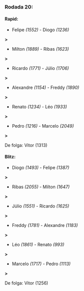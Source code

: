 ### Rodada 20:

#### Rapid:

* Felipe *(1552)*     -     Diogo *(1236)*

 **>** 
* Milton *(1889)*     -     Ribas *(1623)*

 **>** 
* Ricardo *(1771)*     -     Júlio *(1706)*

 **>** 
* Alexandre *(1154)*     -     Freddy *(1890)*

 **>** 
* Renato *(1234)*     -     Léo *(1933)*

 **>** 
* Pedro *(1216)*     -     Marcelo *(2049)*

 **>** 

De folga: Vitor (1313)

#### Blitz:

* Diogo *(1493)*     -     Felipe *(1387)*

 **>** 
* Ribas *(2055)*     -     Milton *(1647)*

 **>** 
* Júlio *(1551)*     -     Ricardo *(1625)*

 **>** 
* Freddy *(1781)*     -     Alexandre *(1183)*

 **>** 
* Léo *(1861)*     -     Renato *(993)*

 **>** 
* Marcelo *(1717)*     -     Pedro *(1113)*

 **>** 

De folga: Vitor (1256)

